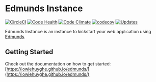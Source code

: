 
# Edmunds Instance

[![CircleCI](https://img.shields.io/circleci/project/github/LowieHuyghe/edmunds-instance.svg)](https://circleci.com/gh/LowieHuyghe/edmunds-instance)
[![Code Health](https://landscape.io/github/LowieHuyghe/edmunds-instance/master/landscape.svg?style=flat)](https://landscape.io/github/LowieHuyghe/edmunds-instance/master)
[![Code Climate](https://codeclimate.com/github/LowieHuyghe/edmunds-instance/badges/gpa.svg)](https://codeclimate.com/github/LowieHuyghe/edmunds-instance)
[![codecov](https://codecov.io/gh/LowieHuyghe/edmunds-instance/branch/master/graph/badge.svg)](https://codecov.io/gh/LowieHuyghe/edmunds-instance)
[![Updates](https://pyup.io/repos/github/LowieHuyghe/edmunds-instance/shield.svg)](https://pyup.io/repos/github/LowieHuyghe/edmunds-instance/)

Edmunds Instance is an instance to kickstart your web application
using [Edmunds](https://github.com/LowieHuyghe/edmunds).


## Getting Started

Check out the documentation on how to get started: [https://lowiehuyghe.github.io/edmunds/](https://lowiehuyghe.github.io/edmunds/) 
